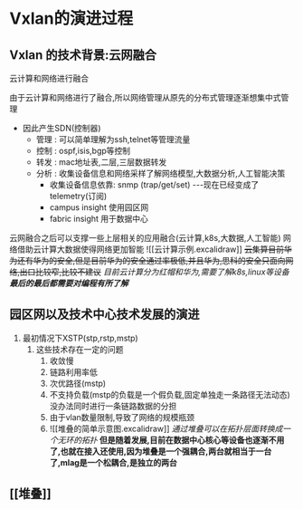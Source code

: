 # Vxlan的演进过程

## Vxlan 的技术背景:云网融合
云计算和网络进行融合

由于云计算和网络进行了融合,所以网络管理从原先的分布式管理逐渐想集中式管理
-  因此产生SDN(控制器)
	-  管理 : 可以简单理解为ssh,telnet等管理流量
	-  控制 : ospf,isis,bgp等控制
	-  转发 : mac地址表,二层,三层数据转发
	-  分析 : 收集设备信息和网络采样了解网络模型,大数据分析,人工智能决策
		-  收集设备信息依靠: snmp (trap/get/set)   ---现在已经变成了telemetry(订阅)
		-  campus insight 使用园区网
		-  fabric insight 用于数据中心

云网融合之后可以支撑一些上层相关的应用融合(云计算,k8s,大数据,人工智能)
网络借助云计算大数据使得网络更加智能
![[云计算示例.excalidraw]]
~~云集算目前华为还有华为的安全,但是目前华为的安全通过率极低,并且华为,思科的安全只面向网络,出口比较窄,比较不建议~~
*目前云计算分为红帽和华为,需要了解k8s,linux等设备*
***最后的最后都需要对编程有所了解***

## 园区网以及技术中心技术发展的演进
1.  最初情况下XSTP(stp,rstp,mstp)
	1.  这些技术存在一定的问题
		1. 收敛慢
		2.  链路利用率低
		3.  次优路径(mstp)
		4.  不支持负载(mstp的负载是一个假负载,固定单独走一条路径无法动态)没办法同时进行一条链路数据的分担
		5.  由于vlan数量限制,导致了网络的规模瓶颈
		6. ![[堆叠的简单示意图.excalidraw]]
		*通过堆叠可以在拓扑层面转换成一个无环的拓扑*
		**但是随着发展,目前在数据中心核心等设备也逐渐不用了,也就在接入还使用,因为堆叠是一个强耦合,两台就相当于一台了,mlag是一个松耦合,是独立的两台**


## [[堆叠]]